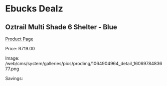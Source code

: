 
# Ebucks Dealz
## Oztrail Multi Shade 6 Shelter - Blue
[Product Page](https://www.ebucks.com/web/shop/productSelected.do?prodId=1064904964&catId=714965764)

Price: R719.00

Image: /web/cms/system/galleries/pics/prodimg/1064904964_detail_1606978483677.png

Savings: 


	